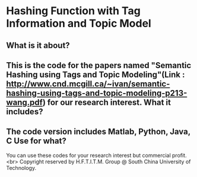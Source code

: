 Hashing Function with Tag Information and Topic Model
============
What is it about?
-------------
This is the code for the papers named "Semantic Hashing using Tags and Topic Modeling"(Link : http://www.cnd.mcgill.ca/~ivan/semantic-hashing-using-tags-and-topic-modeling-p213-wang.pdf) for our research interest.
What it includes?
------------
The code version includes Matlab, Python, Java, C
Use for what?
------------
You can use these codes for your research interest but commercial profit.<br\>
Copyright reserved by H.F.T.I.T.M. Group @ South China University of Technology.
